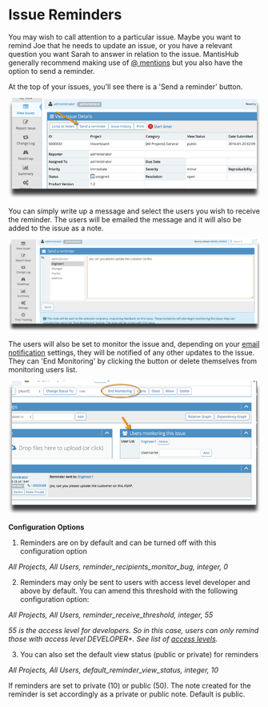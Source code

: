 # Issue Reminders

You may wish to call attention to a particular issue. Maybe you want to remind Joe that he needs to update an issue, or you have a relevant question you want Sarah to answer in relation to the issue. MantisHub generally recommend making use of [@ mentions](/issue_management/mention_notifications) but you also have the option to send a reminder. 

At the top of your issues, you'll see there is a 'Send a reminder' button.

![](./images/issue_reminders_1.png)
   
You can simply write up a message and select the users you wish to receive the reminder. The users will be emailed the message and it will also be added to the issue as a note.

   ![](./images/issue_reminders_2.png)

The users will also be set to monitor the issue and, depending on your [email notification](/issue_management/config_email_notifs) settings, they will be notified of any other updates to the issue. They can 'End Monitoring' by clicking the button or delete themselves from monitoring users list.

 ![](./images/issue_reminders_4.png)

**Configuration Options**

1. Reminders are on by default and can be turned off with this configuration option

*All Projects, All Users, reminder_recipients_monitor_bug, integer, 0*

2. Reminders may only be sent to users with access level developer and above by default. You can amend this threshold with the following configuration option:

*All Projects, All Users, reminder_receive_threshold, integer, 55*

*55 is the access level for developers.  So in this case, users can only remind those with access level DEVELOPER+.  See list of [access levels](/customizations/access_levels).* 

3.  You can also set the default view status (public or private) for reminders

*All Projects, All Users, default_reminder_view_status, integer, 10*

If reminders are set to private (10) or public (50).  The note created for the reminder is set accordingly as a private or public note.  Default is public.

